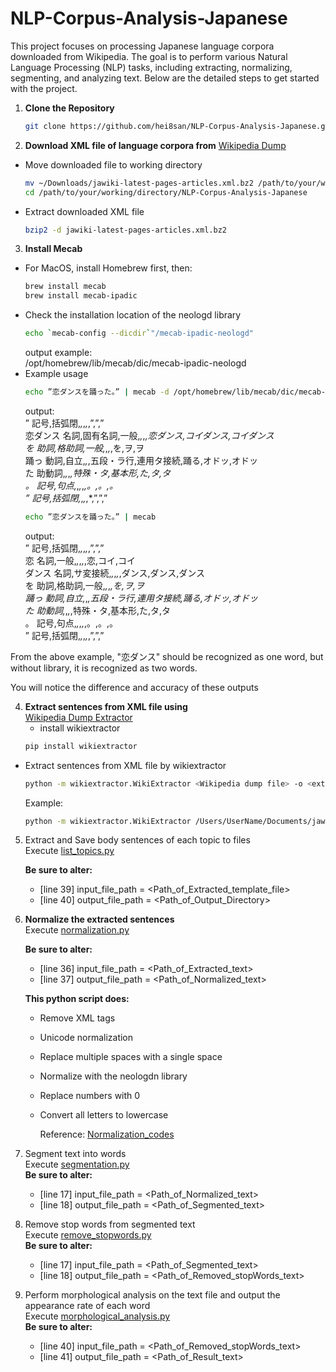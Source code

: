 # NLP-Corpus-Analysis-Japanese
This project focuses on processing Japanese language corpora downloaded from Wikipedia. The goal is to perform various Natural Language Processing (NLP) tasks, including extracting, normalizing, segmenting, and analyzing text. Below are the detailed steps to get started with the project.
1. **Clone the Repository**
   ```bash
   git clone https://github.com/hei8san/NLP-Corpus-Analysis-Japanese.git
   ```
2. **Download XML file of language corpora from** [Wikipedia Dump](https://dumps.wikimedia.org/jawiki/)
- Move downloaded file to working directory
  ```bash
  mv ~/Downloads/jawiki-latest-pages-articles.xml.bz2 /path/to/your/working/directory/NLP-Corpus-Analysis-Japanese
  cd /path/to/your/working/directory/NLP-Corpus-Analysis-Japanese
  ```
-  Extract downloaded XML file
   ```bash
   bzip2 -d jawiki-latest-pages-articles.xml.bz2
   ```
3. **Install Mecab**
- For MacOS, install Homebrew first, then:
   ```bash
   brew install mecab
   brew install mecab-ipadic
   ```
- Check the installation location of the neologd library
  ```bash
  echo `mecab-config --dicdir`"/mecab-ipadic-neologd"
  ```
  output example:  
  /opt/homebrew/lib/mecab/dic/mecab-ipadic-neologd  
- Example usage
  ```bash
  echo ”恋ダンスを踊った。” | mecab -d /opt/homebrew/lib/mecab/dic/mecab-ipadic-neologd
  ```
  output:  
    ”	記号,括弧閉,*,*,*,*,”,”,”  
    恋ダンス	名詞,固有名詞,一般,*,*,*,恋ダンス,コイダンス,コイダンス  
    を	助詞,格助詞,一般,*,*,*,を,ヲ,ヲ  
    踊っ	動詞,自立,*,*,五段・ラ行,連用タ接続,踊る,オドッ,オドッ  
    た	助動詞,*,*,*,特殊・タ,基本形,た,タ,タ  
    。	記号,句点,*,*,*,*,。,。,。  
    ”	記号,括弧閉,*,*,*,*,”,”,”   
  ```bash
  echo ”恋ダンスを踊った。” | mecab
  ```
  output:  
    ”	記号,括弧閉,*,*,*,*,”,”,”  
    恋	名詞,一般,*,*,*,*,恋,コイ,コイ  
    ダンス	名詞,サ変接続,*,*,*,*,ダンス,ダンス,ダンス  
    を	助詞,格助詞,一般,*,*,*,を,ヲ,ヲ  
    踊っ	動詞,自立,*,*,五段・ラ行,連用タ接続,踊る,オドッ,オドッ  
    た	助動詞,*,*,*,特殊・タ,基本形,た,タ,タ  
    。	記号,句点,*,*,*,*,。,。,。  
    ”	記号,括弧閉,*,*,*,*,”,”,”  

From the above example, "恋ダンス" should be recognized as one word, but without library, it is recognized as two words.
  
 You will notice the difference and accuracy of these outputs  

4. **Extract sentences from XML file using**  
[Wikipedia Dump Extractor](https://github.com/attardi/wikiextractor)  
   - install wikiextractor
    ```bash
    pip install wikiextractor
    ```

  - Extract sentences from XML file by wikiextractor
    ```bash
    python -m wikiextractor.WikiExtractor <Wikipedia dump file> -o <extracted template file>
    ```
    Example: 
    ```bash
    python -m wikiextractor.WikiExtractor /Users/UserName/Documents/jawiki-20240220-pages-articles-multistream.xml -o extracted_sentences
    ```
5. Extract and Save body sentences of each topic to files  
Execute [list_topics.py](https://github.com/hei8san/NLP-Corpus-Analysis-Japanese/blob/main/list_topics.py)  

    **Be sure to alter:**
    - [line 39] input_file_path =
    <Path_of_Extracted_template_file>  
    - [line 40] output_file_path = <Path_of_Output_Directory>

6. **Normalize the extracted sentences**  
    Execute [normalization.py](https://github.com/hei8san/NLP-Corpus-Analysis-Japanese/blob/main/normalization.py)  

    **Be sure to alter:**
    - [line 36] input_file_path = <Path_of_Extracted_text>
    - [line 37] output_file_path = <Path_of_Normalized_text>
  
    **This python script does:** 
    - Remove XML tags
    - Unicode normalization
    - Replace multiple spaces with a single space
    - Normalize with the neologdn library
    - Replace numbers with 0
    - Convert all letters to lowercase

        Reference:
        [Normalization_codes](https://github.com/Hironsan/natural-language-preprocessings/blob/master/preprocessings/ja/normalization.py)

7. Segment text into words  
  Execute [segmentation.py](https://github.com/hei8san/NLP-Corpus-Analysis-Japanese/blob/main/segmentation.py)  
    **Be sure to alter:**
    - [line 17] input_file_path = <Path_of_Normalized_text>
    - [line 18] output_file_path = <Path_of_Segmented_text>

8. Remove stop words from segmented text  
Execute [remove_stopwords.py](https://github.com/hei8san/NLP-Corpus-Analysis-Japanese/blob/main/remove_stopwords.py)  
    **Be sure to alter:**
    - [line 17] input_file_path = <Path_of_Segmented_text>
    - [line 18] output_file_path = <Path_of_Removed_stopWords_text>


9. Perform morphological analysis on the text file and output the appearance rate of each word  
Execute [morphological_analysis.py](https://github.com/hei8san/NLP-Corpus-Analysis-Japanese/blob/main/morphological_analysis.py)  
    **Be sure to alter:**
    - [line 40] input_file_path = <Path_of_Removed_stopWords_text>
    - [line 41] output_file_path = <Path_of_Result_text>
